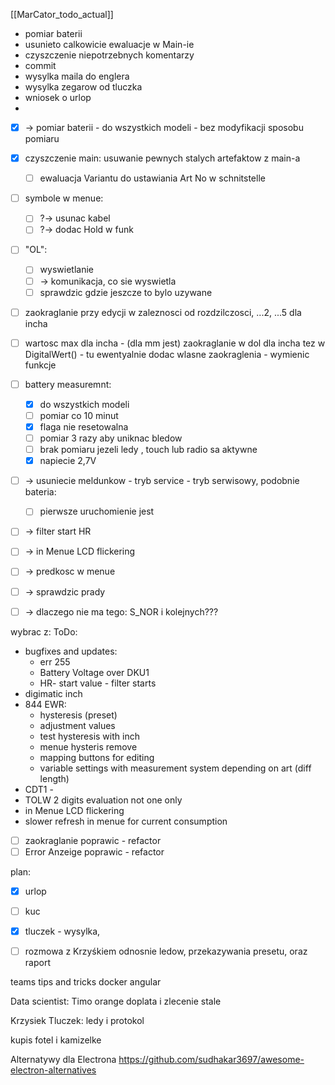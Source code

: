 [[MarCator_todo_actual]]

- pomiar baterii
- usunieto calkowicie ewaluacje w Main-ie
- czyszczenie niepotrzebnych komentarzy
- commit
- wysylka maila do englera
- wysylka zegarow od tluczka
- wniosek o urlop
- 

- [x] -> pomiar baterii - do wszystkich modeli - bez modyfikacji sposobu pomiaru
- [x] czyszczenie main: usuwanie pewnych stalych artefaktow z main-a
	- [ ] ewaluacja Variantu do ustawiania Art No w schnitstelle
- [ ] symbole w menue:
	- [ ] ?-> usunac kabel
	- [ ] ?-> dodac Hold w funk
- [ ] "OL":
	- [ ] wyswietlanie
	- [ ] -> komunikacja, co sie wyswietla
	- [ ] sprawdzic gdzie jeszcze to bylo uzywane
- [ ] zaokraglanie przy edycji w zaleznosci od rozdzilczosci, ...2, ...5 dla incha
- [ ] wartosc max dla incha - (dla mm jest) zaokraglanie w dol dla incha tez w DigitalWert() - tu ewentyalnie dodac wlasne zaokraglenia - wymienic funkcje
- [ ] battery measuremnt:
	- [x] do wszystkich modeli 
	- [ ] pomiar co 10 minut
	- [x] flaga nie resetowalna
	- [ ] pomiar 3 razy aby uniknac bledow
	- [ ] brak pomiaru jezeli ledy , touch lub radio sa aktywne
	- [x] napiecie 2,7V
- [ ] -> usuniecie meldunkow - tryb service - tryb serwisowy, podobnie bateria:
	- [ ] pierwsze uruchomienie jest 
- [ ] -> filter start HR
- [ ] -> in Menue LCD flickering
- [ ] -> predkosc w menue
- [ ] -> sprawdzic prady
- [ ] -> dlaczego nie ma tego: S_NOR i kolejnych???


wybrac z:
ToDo:
- bugfixes and updates:
	- err 255 
	- Battery Voltage over DKU1
	- HR- start value - filter starts
- digimatic inch
- 844 EWR:
	- hysteresis (preset)
	- adjustment values
	- test hysteresis with inch
	- menue hysteris remove
	- mapping buttons for editing
	- variable settings with measurement system depending on art (diff length)
- CDT1 - 
- TOLW 2 digits evaluation not one only
- in Menue LCD flickering
- slower refresh in menue for current consumption


- [ ] zaokraglanie poprawic - refactor
- [ ] Error Anzeige poprawic - refactor

plan:
- [x] urlop
- [ ] kuc
- [x] tluczek - wysylka,
- [ ] rozmowa z Krzyśkiem odnosnie ledow, przekazywania presetu, oraz raport


teams tips and tricks
docker
angular

Data scientist: Timo
orange doplata i zlecenie stale


Krzysiek Tluczek: ledy i protokol


kupis fotel i kamizelke

Alternatywy dla Electrona
https://github.com/sudhakar3697/awesome-electron-alternatives